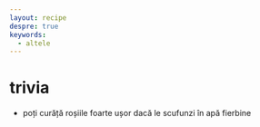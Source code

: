 ```yaml
---
layout: recipe
despre: true
keywords:
  - altele
---
```


# trivia

* poți curăță roșiile foarte ușor dacă le scufunzi în apă fierbine
